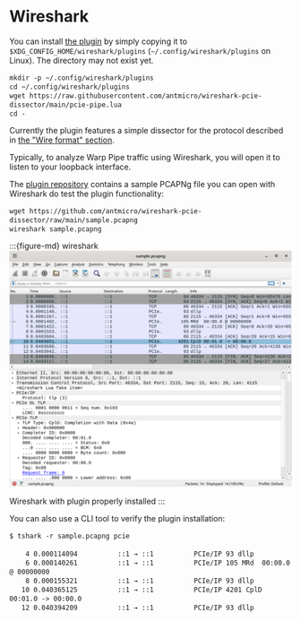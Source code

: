 # Wireshark

You can install [the plugin][wireshark-plug] by simply copying it to `$XDG_CONFIG_HOME/wireshark/plugins` (`~/.config/wireshark/plugins` on Linux).
The directory may not exist yet.

```
mkdir -p ~/.config/wireshark/plugins
cd ~/.config/wireshark/plugins
wget https://raw.githubusercontent.com/antmicro/wireshark-pcie-dissector/main/pcie-pipe.lua
cd -
```

Currently the plugin features a simple dissector for the protocol described in [the "Wire format" section](#wire-format).

Typically, to analyze Warp Pipe traffic using Wireshark, you will open it to listen to your loopback interface.

The [plugin repository][wireshark-plug-repo] contains a sample PCAPNg file you can open with Wireshark do test the plugin functionality:

```
wget https://github.com/antmicro/wireshark-pcie-dissector/raw/main/sample.pcapng
wireshark sample.pcapng
```

:::{figure-md} wireshark
![Wireshark with plugin](img/wireshark-pcap.png)

Wireshark with plugin properly installed
:::

You can also use a CLI tool to verify the plugin installation:

```
$ tshark -r sample.pcapng pcie

    4 0.000114094          ::1 → ::1          PCIe/IP 93 dllp
    6 0.000140261          ::1 → ::1          PCIe/IP 105 MRd  00:00.0 @ 00000000
    8 0.000155321          ::1 → ::1          PCIe/IP 93 dllp
   10 0.040365125          ::1 → ::1          PCIe/IP 4201 CplD 00:01.0 -> 00:00.0
   12 0.040394209          ::1 → ::1          PCIe/IP 93 dllp
```



[wireshark-plug]: https://github.com/antmicro/wireshark-pcie-dissector/blob/main/pcie-pipe.lua
[wireshark-plug-repo]: https://github.com/antmicro/wireshark-pcie-dissector/
